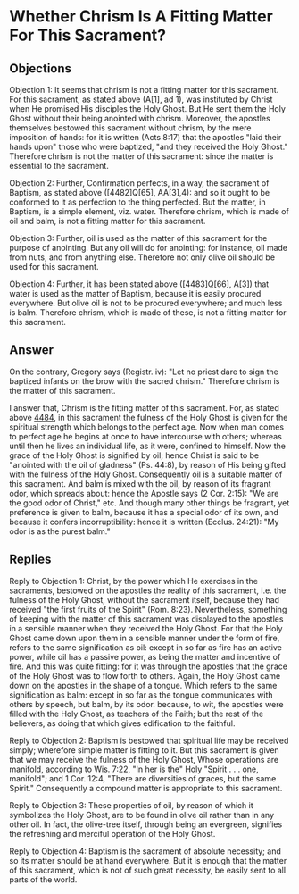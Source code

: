 # Whether Chrism Is A Fitting Matter For This Sacrament?

## Objections

Objection 1: It seems that chrism is not a fitting matter for this sacrament. For this sacrament, as stated above (A[1], ad 1), was instituted by Christ when He promised His disciples the Holy Ghost. But He sent them the Holy Ghost without their being anointed with chrism. Moreover, the apostles themselves bestowed this sacrament without chrism, by the mere imposition of hands: for it is written (Acts 8:17) that the apostles "laid their hands upon" those who were baptized, "and they received the Holy Ghost." Therefore chrism is not the matter of this sacrament: since the matter is essential to the sacrament.

Objection 2: Further, Confirmation perfects, in a way, the sacrament of Baptism, as stated above ([4482]Q[65], AA[3],4): and so it ought to be conformed to it as perfection to the thing perfected. But the matter, in Baptism, is a simple element, viz. water. Therefore chrism, which is made of oil and balm, is not a fitting matter for this sacrament.

Objection 3: Further, oil is used as the matter of this sacrament for the purpose of anointing. But any oil will do for anointing: for instance, oil made from nuts, and from anything else. Therefore not only olive oil should be used for this sacrament.

Objection 4: Further, it has been stated above ([4483]Q[66], A[3]) that water is used as the matter of Baptism, because it is easily procured everywhere. But olive oil is not to be procured everywhere; and much less is balm. Therefore chrism, which is made of these, is not a fitting matter for this sacrament.

## Answer

On the contrary, Gregory says (Registr. iv): "Let no priest dare to sign the baptized infants on the brow with the sacred chrism." Therefore chrism is the matter of this sacrament.

I answer that, Chrism is the fitting matter of this sacrament. For, as stated above [4484](A[1]), in this sacrament the fulness of the Holy Ghost is given for the spiritual strength which belongs to the perfect age. Now when man comes to perfect age he begins at once to have intercourse with others; whereas until then he lives an individual life, as it were, confined to himself. Now the grace of the Holy Ghost is signified by oil; hence Christ is said to be "anointed with the oil of gladness" (Ps. 44:8), by reason of His being gifted with the fulness of the Holy Ghost. Consequently oil is a suitable matter of this sacrament. And balm is mixed with the oil, by reason of its fragrant odor, which spreads about: hence the Apostle says (2 Cor. 2:15): "We are the good odor of Christ," etc. And though many other things be fragrant, yet preference is given to balm, because it has a special odor of its own, and because it confers incorruptibility: hence it is written (Ecclus. 24:21): "My odor is as the purest balm."

## Replies

Reply to Objection 1: Christ, by the power which He exercises in the sacraments, bestowed on the apostles the reality of this sacrament, i.e. the fulness of the Holy Ghost, without the sacrament itself, because they had received "the first fruits of the Spirit" (Rom. 8:23). Nevertheless, something of keeping with the matter of this sacrament was displayed to the apostles in a sensible manner when they received the Holy Ghost. For that the Holy Ghost came down upon them in a sensible manner under the form of fire, refers to the same signification as oil: except in so far as fire has an active power, while oil has a passive power, as being the matter and incentive of fire. And this was quite fitting: for it was through the apostles that the grace of the Holy Ghost was to flow forth to others. Again, the Holy Ghost came down on the apostles in the shape of a tongue. Which refers to the same signification as balm: except in so far as the tongue communicates with others by speech, but balm, by its odor. because, to wit, the apostles were filled with the Holy Ghost, as teachers of the Faith; but the rest of the believers, as doing that which gives edification to the faithful.

Reply to Objection 2: Baptism is bestowed that spiritual life may be received simply; wherefore simple matter is fitting to it. But this sacrament is given that we may receive the fulness of the Holy Ghost, Whose operations are manifold, according to Wis. 7:22, "In her is the" Holy "Spirit . . . one, manifold"; and 1 Cor. 12:4, "There are diversities of graces, but the same Spirit." Consequently a compound matter is appropriate to this sacrament.

Reply to Objection 3: These properties of oil, by reason of which it symbolizes the Holy Ghost, are to be found in olive oil rather than in any other oil. In fact, the olive-tree itself, through being an evergreen, signifies the refreshing and merciful operation of the Holy Ghost.

Reply to Objection 4: Baptism is the sacrament of absolute necessity; and so its matter should be at hand everywhere. But it is enough that the matter of this sacrament, which is not of such great necessity, be easily sent to all parts of the world.